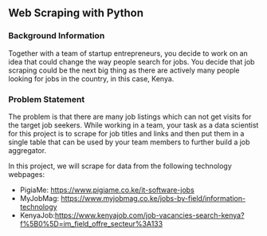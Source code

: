 ## Web Scraping with Python

### Background Information
Together with a team of startup entrepreneurs, you decide to work on an idea that could
change the way people search for jobs. You decide that job scraping could be the next
big thing as there are actively many people looking for jobs in the country, in this case,
Kenya.

### Problem Statement
The problem is that there are many job listings which can not get visits for the target job
seekers. While working in a team, your task as a data scientist for this project is to
scrape for job titles and links and then put them in a single table that can be used by
your team members to further build a job aggregator.

In this project, we will scrape for data from the following technology webpages:
  - PigiaMe: https://www.pigiame.co.ke/it-software-jobs
  - MyJobMag: https://www.myjobmag.co.ke/jobs-by-field/information-technology
  - KenyaJob:https://www.kenyajob.com/job-vacancies-search-kenya?f%5B0%5D=im_field_offre_secteur%3A133
